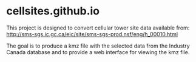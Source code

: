 # cellsites.github.io

This project is designed to convert cellular tower site data available from:
http://sms-sgs.ic.gc.ca/eic/site/sms-sgs-prod.nsf/eng/h_00010.html

The goal is to produce a kmz file with the selected data from the Industry Canada database and to provide a web interface for viewing the kmz file.

